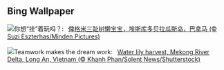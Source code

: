 ## Bing Wallpaper
![](https://www.bing.com/th?id=OHR.PygmySloth_ZH-CN4739853522_UHD.jpg&w=1000)你想“挂”着玩吗？:&nbsp;&ensp;[俾格米三趾树懒宝宝，埃斯库多贝拉瓜斯岛，巴拿马 (© Suzi Eszterhas/Minden Pictures)](https://www.bing.com/th?id=OHR.PygmySloth_ZH-CN4739853522_UHD.jpg)
<br><br/>
![](https://www.bing.com/th?id=OHR.WaterLilyVietnam_EN-US1552107370_UHD.jpg&w=1000)Teamwork makes the dream work:&nbsp;&ensp;[Water lily harvest, Mekong River Delta, Long An, Vietnam (© Khanh Phan/Solent News/Shutterstock)](https://www.bing.com/th?id=OHR.WaterLilyVietnam_EN-US1552107370_UHD.jpg)
<br><br/>

